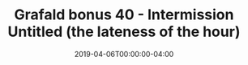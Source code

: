 ---
title: "Grafald bonus 40 - Intermission Untitled (the lateness of the hour)"
type: "image"
date: 2019-04-06T00:00:00-04:00
draft: false
categories: ["Projects"]
image_path: "../img/2019/bonus_40.png"
alt_text: ""
---